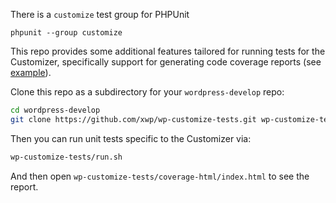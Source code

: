 There is a `customize` test group for PHPUnit

```
phpunit --group customize
```

This repo provides some additional features tailored for running tests for the Customizer,
specifically support for generating code coverage reports (see [example](http://xwp.github.io/wp-customize-tests/)).

Clone this repo as a subdirectory for your `wordpress-develop` repo:

```sh
cd wordpress-develop
git clone https://github.com/xwp/wp-customize-tests.git wp-customize-tests
```

Then you can run unit tests specific to the Customizer via:

```sh
wp-customize-tests/run.sh
```

And then open `wp-customize-tests/coverage-html/index.html` to see the report.


